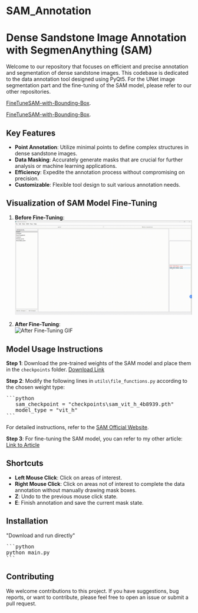 # SAM_Annotation

# Dense Sandstone Image Annotation with SegmenAnything (SAM)

Welcome to our repository that focuses on efficient and precise annotation and segmentation of dense sandstone images. This codebase is dedicated to the data annotation tool designed using PyQt5. For the UNet image segmentation part and the fine-tuning of the SAM model, please refer to our other repositories.

[FineTuneSAM-with-Bounding-Box](https://github.com/wudi-ldd/FineTuneSAM-with-Bounding-Box).

[FineTuneSAM-with-Bounding-Box](https://github.com/wudi-ldd/FineTuneSAM-with-Bounding-Box).

## Key Features

- **Point Annotation**: Utilize minimal points to define complex structures in dense sandstone images.
- **Data Masking**: Accurately generate masks that are crucial for further analysis or machine learning applications.
- **Efficiency**: Expedite the annotation process without compromising on precision.
- **Customizable**: Flexible tool design to suit various annotation needs.

## Visualization of SAM Model Fine-Tuning

1. **Before Fine-Tuning**:  
   ![Before Fine-Tuning GIF](Demonstration/1.gif)  

2. **After Fine-Tuning**:  
   ![After Fine-Tuning GIF](Demonstration/2.gif)  

## Model Usage Instructions

**Step 1**: Download the pre-trained weights of the SAM model and place them in the `checkpoints` folder. [Download Link](https://github.com/facebookresearch/segment-anything)

**Step 2**: Modify the following lines in `utils\file_functions.py` according to the chosen weight type:
<pre>
```python
   sam_checkpoint = "checkpoints\sam_vit_h_4b8939.pth"
   model_type = "vit_h"
```
</pre>

For detailed instructions, refer to the [SAM Official Website](https://github.com/facebookresearch/segment-anything).

**Step 3**: For fine-tuning the SAM model, you can refer to my other article: [Link to Article](https://github.com/wudi-ldd/FineTuneSAM-with-Bounding-Box)

## Shortcuts

- **Left Mouse Click**: Click on areas of interest.
- **Right Mouse Click**: Click on areas not of interest to complete the data annotation without manually drawing mask boxes.
- **Z**: Undo to the previous mouse click state.
- **E**: Finish annotation and save the current mask state.

## Installation
"Download and run directly"
<pre>
```python
python main.py
```
</pre>

## Contributing

We welcome contributions to this project. If you have suggestions, bug reports, or want to contribute, please feel free to open an issue or submit a pull request.




